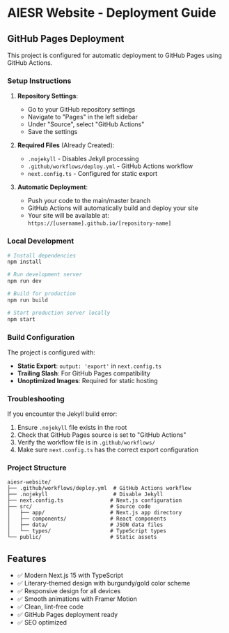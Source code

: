 # AIESR Website - Deployment Guide

## GitHub Pages Deployment

This project is configured for automatic deployment to GitHub Pages using GitHub Actions.

### Setup Instructions

1. **Repository Settings**:

   - Go to your GitHub repository settings
   - Navigate to "Pages" in the left sidebar
   - Under "Source", select "GitHub Actions"
   - Save the settings

2. **Required Files** (Already Created):

   - `.nojekyll` - Disables Jekyll processing
   - `.github/workflows/deploy.yml` - GitHub Actions workflow
   - `next.config.ts` - Configured for static export

3. **Automatic Deployment**:
   - Push your code to the main/master branch
   - GitHub Actions will automatically build and deploy your site
   - Your site will be available at: `https://[username].github.io/[repository-name]`

### Local Development

```bash
# Install dependencies
npm install

# Run development server
npm run dev

# Build for production
npm run build

# Start production server locally
npm start
```

### Build Configuration

The project is configured with:

- **Static Export**: `output: 'export'` in `next.config.ts`
- **Trailing Slash**: For GitHub Pages compatibility
- **Unoptimized Images**: Required for static hosting

### Troubleshooting

If you encounter the Jekyll build error:

1. Ensure `.nojekyll` file exists in the root
2. Check that GitHub Pages source is set to "GitHub Actions"
3. Verify the workflow file is in `.github/workflows/`
4. Make sure `next.config.ts` has the correct export configuration

### Project Structure

```
aiesr-website/
├── .github/workflows/deploy.yml  # GitHub Actions workflow
├── .nojekyll                     # Disable Jekyll
├── next.config.ts               # Next.js configuration
├── src/                         # Source code
│   ├── app/                     # Next.js app directory
│   ├── components/              # React components
│   ├── data/                    # JSON data files
│   └── types/                   # TypeScript types
└── public/                      # Static assets
```

## Features

- ✅ Modern Next.js 15 with TypeScript
- ✅ Literary-themed design with burgundy/gold color scheme
- ✅ Responsive design for all devices
- ✅ Smooth animations with Framer Motion
- ✅ Clean, lint-free code
- ✅ GitHub Pages deployment ready
- ✅ SEO optimized
